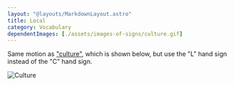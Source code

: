 ```yaml
---
layout: "@layouts/MarkdownLayout.astro"
title: Local
category: Vocabulary
dependentImages: [./assets/images-of-signs/culture.gif]
---
```


Same motion as ["culture"](./culture), which is shown below,
but use the "L" hand sign instead of the "C" hand sign.

![Culture](@signs/culture.gif)

